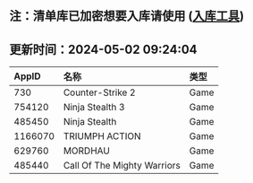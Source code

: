 ## 注：清单库已加密想要入库请使用 ([入库工具](https://github.com/BlankTMing/ManifestAutoUpdate/releases))

## 更新时间：2024-05-02 09:24:04
| AppID | 名称 | 类型  |
| :-------------------- | :----------------------------- | :----------- |
| 730 | Counter-Strike 2| Game |
| 754120 | Ninja Stealth 3| Game |
| 485450 | Ninja Stealth| Game |
| 1166070 | TRIUMPH ACTION| Game |
| 629760 | MORDHAU| Game |
| 485440 | Call Of The Mighty Warriors| Game |
